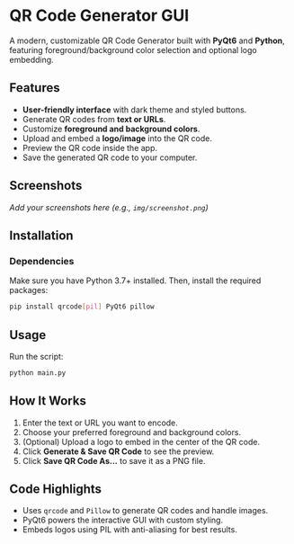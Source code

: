 

# **QR Code Generator GUI**

A modern, customizable QR Code Generator built with **PyQt6** and **Python**, featuring foreground/background color selection and optional logo embedding.

## **Features**

* **User-friendly interface** with dark theme and styled buttons.
* Generate QR codes from **text or URLs**.
* Customize **foreground and background colors**.
* Upload and embed a **logo/image** into the QR code.
* Preview the QR code inside the app.
* Save the generated QR code to your computer.

## **Screenshots**

*Add your screenshots here (e.g., `img/screenshot.png`)*

## **Installation**

### **Dependencies**

Make sure you have Python 3.7+ installed. Then, install the required packages:

```bash
pip install qrcode[pil] PyQt6 pillow
```

## **Usage**

Run the script:

```bash
python main.py
```

## **How It Works**

1. Enter the text or URL you want to encode.
2. Choose your preferred foreground and background colors.
3. (Optional) Upload a logo to embed in the center of the QR code.
4. Click **Generate & Save QR Code** to see the preview.
5. Click **Save QR Code As...** to save it as a PNG file.

## **Code Highlights**

* Uses `qrcode` and `Pillow` to generate QR codes and handle images.
* PyQt6 powers the interactive GUI with custom styling.
* Embeds logos using PIL with anti-aliasing for best results.

